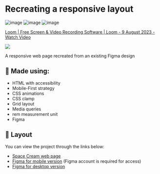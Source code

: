 # Recreating a responsive layout
![image](https://github.com/rodirog/mobile-and-desktop-page/assets/101756238/059c7492-90be-4130-ab0a-e7d162066c09)
![image](https://github.com/rodirog/mobile-and-desktop-page/assets/101756238/bdac7d03-1740-4d2a-a4de-401de49f6242)
![image](https://github.com/rodirog/mobile-and-desktop-page/assets/101756238/bb6527e8-fa6c-4fcb-a023-57d79683e3b0)
<div>
    <a href="https://www.loom.com/share/0c54c12517ce48b49fb8ee5f4fb62bc9">
      <p>Loom | Free Screen & Video Recording Software | Loom - 9 August 2023 - Watch Video</p>
    </a>
    <a href="https://www.loom.com/share/0c54c12517ce48b49fb8ee5f4fb62bc9">
      <img style="max-width:300px;" src="https://cdn.loom.com/sessions/thumbnails/0c54c12517ce48b49fb8ee5f4fb62bc9-with-play.gif">
    </a>
  </div>


A responsive web page recreated from an existing Figma design



## 🧪 Made using:

- HTML with accessibility
- Mobile-First strategy
- CSS animations
- CSS clamp
- Grid layout
- Media queries
- rem measurement unit
- Figma


## 🔖 Layout

You can view the project through the links below: 
 - [Space Cream web page](https://rodirog.github.io/mobile-and-desktop-page/)
 - [Figma for mobile version](https://www.figma.com/file/drBBktNRdtCIUiN4cZk4yo/Stage-03---Mobile-First?type=design&t=EeDCtxH4a8VBvEbK-6) (Figma account is required for access)
 - [Figma for desktop version](https://www.figma.com/file/Cw440LDc2QAZFp3DTguco5/Stage-03---Grid-com-anima%C3%A7%C3%B5es-(Copy)?type=design&t=EeDCtxH4a8VBvEbK-6) 
